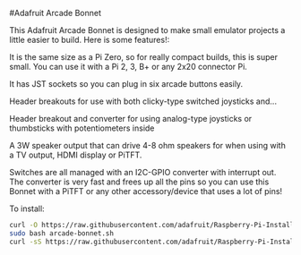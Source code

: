 <!--
---
name: Adafruit Arcade Bonnet
class: board
type: IO
formfactor: PHAT
manufacturer: Adafruit
description: Connect joystick,buttons and speakers to your pi
url: https://learn.adafruit.com/adafruit-arcade-bonnet-for-raspberry-pi
buy: https://www.adafruit.com/products/3422
image: adafruit-arcade-bonnet.png
pincount: 40
eeprom: no
power:
  '2':
  '1':
  '4':
  '17':     
ground:
  '6':
  '9':
  '14':
  '20':
  '30':
  '34':
  '39':
  '25':
pin:
  '3':
    mode: i2c
  '5':
    mode: i2c
  '12':
    name: I2S Clk
  '35':
    name: I2S FS
  '40':
    name: I2S Dout
i2c:
  '0x26':
    name: MCP23017
    device: MCP23017   
-->
#Adafruit Arcade Bonnet

This Adafruit Arcade Bonnet is designed to make small emulator projects a little easier to build. Here is some features!: 

It is the same size as a Pi Zero, so for really compact builds, this is super small. You can use it with a Pi 2, 3, B+ or any 2x20 connector Pi.

It has JST sockets so you can plug in six arcade buttons easily.

Header breakouts for use with both clicky-type switched joysticks and...

Header breakout and converter for using analog-type joysticks or thumbsticks with potentiometers inside

A 3W speaker output that can drive 4-8 ohm speakers for when using with a TV output, HDMI display or PiTFT.

Switches are all managed with an I2C-GPIO converter with interrupt out. The converter is very fast and frees up all the pins so you can use this Bonnet with a PiTFT or any other accessory/device that uses a lot of pins!

To install:

```bash
curl -O https://raw.githubusercontent.com/adafruit/Raspberry-Pi-Installer-Scripts/master/arcade-bonnet.sh
sudo bash arcade-bonnet.sh
curl -sS https://raw.githubusercontent.com/adafruit/Raspberry-Pi-Installer-Scripts/master/i2samp.sh | bash
```
